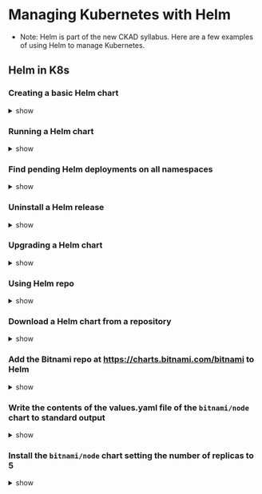 # Managing Kubernetes with Helm

- Note: Helm is part of the new CKAD syllabus. Here are a few examples of using Helm to manage Kubernetes.

## Helm in K8s

### Creating a basic Helm chart

<details><summary>show</summary>
<p>

```bash
helm create chart
```

</p>
</details>

### Running a Helm chart

<details><summary>show</summary>
<p>

```bash
helm repo add repo-name repo-url

helm install -f myvalues.yaml myredis ./redis
```

</p>
</details>

### Find pending Helm deployments on all namespaces

<details><summary>show</summary>
<p>

```bash
helm list --pending -A
```

</p>
</details>

### Uninstall a Helm release

<details><summary>show</summary>
<p>

```bash
helm uninstall myredis -n namespace
```

</p>
</details>

### Upgrading a Helm chart

<details><summary>show</summary>
<p>

```bash
helm repo update

helm upgrade -f myvalues.yaml -f override.yaml myredis ./redis
```

</p>
</details>

### Using Helm repo

<details><summary>show</summary>
<p>

```bash
helm repo add [name] [URL] [flags]

helm repo list / helm repo ls

helm repo remove [REP01] [flags]

helm repo update / helm repo up

helm repo update / [REP01] [flags]

helm repo index [DIR] [flags]
```

</p>
</details>

### Download a Helm chart from a repository

<details><summary>show</summary>
<p>

```bash
helm pull --untar [char URL | repo/chartname]
```

</p>
</details>

### Add the Bitnami repo at https://charts.bitnami.com/bitnami to Helm

<details><summary>show</summary>
<p>

```bash
helm repo add https://charts.bitnami.com/bitnami
helm repo list 
```

</p>
</details>

### Write the contents of the values.yaml file of the `bitnami/node` chart to standard output

<details><summary>show</summary>
<p>

```bash
helm show values bitnami/node
```

</p>
</details>

### Install the `bitnami/node` chart setting the number of replicas to 5

<details><summary>show</summary>
<p>

```bash
helm show values bitnami/node
helm install node-release bitnami/node --set replicaCount=5
```

</p>
</details>
